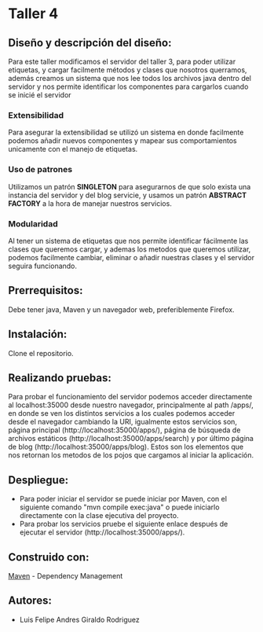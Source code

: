 # Taller 4 
## Diseño y descripción del diseño:   

Para este taller modificamos el servidor del taller 3, para poder utilizar etiquetas, y cargar facilmente métodos y clases que nosotros querramos, además creamos un sistema que nos lee todos los archivos java dentro del servidor y nos permite identificar los componentes para cargarlos cuando se inicié el servidor

### Extensibilidad   

Para asegurar la extensibilidad se utilizó un sistema en donde facilmente podemos añadir nuevos componentes y mapear sus comportamientos unicamente con el manejo de etiquetas.

### Uso de patrones   

Utilizamos un patrón **SINGLETON** para asegurarnos de que solo exista una instancia del servidor y del blog servicie, y usamos un patrón **ABSTRACT FACTORY** a la hora de manejar nuestros servicios.   

### Modularidad   

Al tener un sistema de etiquetas que nos permite identificar fácilmente las clases que queremos cargar, y ademas los metodos que queremos utilizar, podemos facilmente cambiar, eliminar o añadir nuestras clases y el servidor seguira funcionando. 

## Prerrequisitos:   

Debe tener java, Maven y un navegador web, preferiblemente Firefox.  


## Instalación:   

Clone el repositorio.  

## Realizando pruebas:   

Para probar el funcionamiento del servidor podemos acceder directamente al localhost:35000 desde nuestro navegador, principalmente al path /apps/, en donde se ven los distintos servicios a los cuales podemos acceder desde el navegador cambiando la URI, igualmente estos servicios son, página principal (http://localhost:35000/apps/), página de búsqueda de archivos estáticos (http://localhost:35000/apps/search) y por último página de blog (http://localhost:35000/apps/blog). Estos son los elementos que nos retornan los metodos de los pojos que cargamos al iniciar la aplicación.

## Despliegue:   

- Para poder iniciar el servidor se puede iniciar por Maven, con el siguiente comando "mvn compile exec:java" o puede iniciarlo directamente con la clase ejecutiva del proyecto.   
- Para probar los servicios pruebe el siguiente enlace después de ejecutar el servidor (http://localhost:35000/apps/). 
## Construido con:   

[Maven](https://maven.apache.org/) - Dependency Management     

## Autores:   

- Luis Felipe Andres Giraldo Rodriguez 
